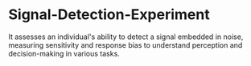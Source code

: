 # Signal-Detection-Experiment
It assesses an individual's ability to detect a signal embedded in noise, measuring sensitivity and response bias to understand perception and decision-making in various tasks.
